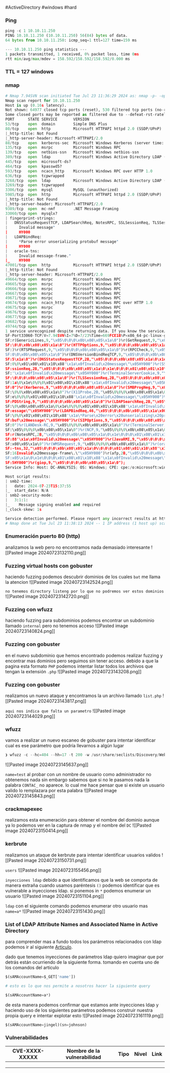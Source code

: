 #ActiveDirectory #windows #hard 
### Ping

```python
ping -c 1 10.10.11.250
PING 10.10.11.250 (10.10.11.250) 56(84) bytes of data.
64 bytes from 10.10.11.250: icmp_seq=1 ttl=127 time=159 ms

--- 10.10.11.250 ping statistics ---
1 packets transmitted, 1 received, 0% packet loss, time 0ms
rtt min/avg/max/mdev = 158.592/158.592/158.592/0.000 ms
```

### TTL = 127 windows

### nmap

```python
# Nmap 7.94SVN scan initiated Tue Jul 23 11:36:29 2024 as: nmap -p- -open -sCV --min-rate 5000 -n -Pn -oN Scan 10.10.11.250
Nmap scan report for 10.10.11.250
Host is up (0.16s latency).
Not shown: 64977 closed tcp ports (reset), 530 filtered tcp ports (no-response)
Some closed ports may be reported as filtered due to --defeat-rst-ratelimit
PORT      STATE SERVICE       VERSION
53/tcp    open  domain        Simple DNS Plus
80/tcp    open  http          Microsoft HTTPAPI httpd 2.0 (SSDP/UPnP)
|_http-title: Not Found
|_http-server-header: Microsoft-HTTPAPI/2.0
88/tcp    open  kerberos-sec  Microsoft Windows Kerberos (server time: 2024-07-23 15:36:56Z)
135/tcp   open  msrpc         Microsoft Windows RPC
139/tcp   open  netbios-ssn   Microsoft Windows netbios-ssn
389/tcp   open  ldap          Microsoft Windows Active Directory LDAP (Domain: analysis.htb0., Site: Default-First-Site-Name)
445/tcp   open  microsoft-ds?
464/tcp   open  kpasswd5?
593/tcp   open  ncacn_http    Microsoft Windows RPC over HTTP 1.0
636/tcp   open  tcpwrapped
3268/tcp  open  ldap          Microsoft Windows Active Directory LDAP (Domain: analysis.htb0., Site: Default-First-Site-Name)
3269/tcp  open  tcpwrapped
3306/tcp  open  mysql         MySQL (unauthorized)
5985/tcp  open  http          Microsoft HTTPAPI httpd 2.0 (SSDP/UPnP)
|_http-title: Not Found
|_http-server-header: Microsoft-HTTPAPI/2.0
9389/tcp  open  mc-nmf        .NET Message Framing
33060/tcp open  mysqlx?
| fingerprint-strings: 
|   DNSStatusRequestTCP, LDAPSearchReq, NotesRPC, SSLSessionReq, TLSSessionReq, X11Probe, afp: 
|     Invalid message"
|     HY000
|   LDAPBindReq: 
|     *Parse error unserializing protobuf message"
|     HY000
|   oracle-tns: 
|     Invalid message-frame."
|_    HY000
47001/tcp open  http          Microsoft HTTPAPI httpd 2.0 (SSDP/UPnP)
|_http-title: Not Found
|_http-server-header: Microsoft-HTTPAPI/2.0
49664/tcp open  msrpc         Microsoft Windows RPC
49665/tcp open  msrpc         Microsoft Windows RPC
49666/tcp open  msrpc         Microsoft Windows RPC
49667/tcp open  msrpc         Microsoft Windows RPC
49671/tcp open  msrpc         Microsoft Windows RPC
49674/tcp open  ncacn_http    Microsoft Windows RPC over HTTP 1.0
49675/tcp open  msrpc         Microsoft Windows RPC
49676/tcp open  msrpc         Microsoft Windows RPC
49677/tcp open  msrpc         Microsoft Windows RPC
49682/tcp open  msrpc         Microsoft Windows RPC
49744/tcp open  msrpc         Microsoft Windows RPC
1 service unrecognized despite returning data. If you know the service/version, please submit the following fingerprint at https://nmap.org/cgi-bin/submit.cgi?new-service :
SF-Port33060-TCP:V=7.94SVN%I=7%D=7/23%Time=669FCE1B%P=x86_64-pc-linux-gnu%
SF:r(GenericLines,9,"\x05\0\0\0\x0b\x08\x05\x1a\0")%r(GetRequest,9,"\x05\0
SF:\0\0\x0b\x08\x05\x1a\0")%r(HTTPOptions,9,"\x05\0\0\0\x0b\x08\x05\x1a\0"
SF:)%r(RTSPRequest,9,"\x05\0\0\0\x0b\x08\x05\x1a\0")%r(RPCCheck,9,"\x05\0\
SF:0\0\x0b\x08\x05\x1a\0")%r(DNSVersionBindReqTCP,9,"\x05\0\0\0\x0b\x08\x0
SF:5\x1a\0")%r(DNSStatusRequestTCP,2B,"\x05\0\0\0\x0b\x08\x05\x1a\0\x1e\0\
SF:0\0\x01\x08\x01\x10\x88'\x1a\x0fInvalid\x20message\"\x05HY000")%r(SSLSe
SF:ssionReq,2B,"\x05\0\0\0\x0b\x08\x05\x1a\0\x1e\0\0\0\x01\x08\x01\x10\x88
SF:'\x1a\x0fInvalid\x20message\"\x05HY000")%r(TerminalServerCookie,9,"\x05
SF:\0\0\0\x0b\x08\x05\x1a\0")%r(TLSSessionReq,2B,"\x05\0\0\0\x0b\x08\x05\x
SF:1a\0\x1e\0\0\0\x01\x08\x01\x10\x88'\x1a\x0fInvalid\x20message\"\x05HY00
SF:0")%r(Kerberos,9,"\x05\0\0\0\x0b\x08\x05\x1a\0")%r(SMBProgNeg,9,"\x05\0
SF:\0\0\x0b\x08\x05\x1a\0")%r(X11Probe,2B,"\x05\0\0\0\x0b\x08\x05\x1a\0\x1
SF:e\0\0\0\x01\x08\x01\x10\x88'\x1a\x0fInvalid\x20message\"\x05HY000")%r(L
SF:PDString,9,"\x05\0\0\0\x0b\x08\x05\x1a\0")%r(LDAPSearchReq,2B,"\x05\0\0
SF:\0\x0b\x08\x05\x1a\0\x1e\0\0\0\x01\x08\x01\x10\x88'\x1a\x0fInvalid\x20m
SF:essage\"\x05HY000")%r(LDAPBindReq,46,"\x05\0\0\0\x0b\x08\x05\x1a\x009\0
SF:\0\0\x01\x08\x01\x10\x88'\x1a\*Parse\x20error\x20unserializing\x20proto
SF:buf\x20message\"\x05HY000")%r(SIPOptions,9,"\x05\0\0\0\x0b\x08\x05\x1a\
SF:0")%r(LANDesk-RC,9,"\x05\0\0\0\x0b\x08\x05\x1a\0")%r(TerminalServer,9,"
SF:\x05\0\0\0\x0b\x08\x05\x1a\0")%r(NCP,9,"\x05\0\0\0\x0b\x08\x05\x1a\0")%
SF:r(NotesRPC,2B,"\x05\0\0\0\x0b\x08\x05\x1a\0\x1e\0\0\0\x01\x08\x01\x10\x
SF:88'\x1a\x0fInvalid\x20message\"\x05HY000")%r(JavaRMI,9,"\x05\0\0\0\x0b\
SF:x08\x05\x1a\0")%r(WMSRequest,9,"\x05\0\0\0\x0b\x08\x05\x1a\0")%r(oracle
SF:-tns,32,"\x05\0\0\0\x0b\x08\x05\x1a\0%\0\0\0\x01\x08\x01\x10\x88'\x1a\x
SF:16Invalid\x20message-frame\.\"\x05HY000")%r(afp,2B,"\x05\0\0\0\x0b\x08\
SF:x05\x1a\0\x1e\0\0\0\x01\x08\x01\x10\x88'\x1a\x0fInvalid\x20message\"\x0
SF:5HY000")%r(giop,9,"\x05\0\0\0\x0b\x08\x05\x1a\0");
Service Info: Host: DC-ANALYSIS; OS: Windows; CPE: cpe:/o:microsoft:windows

Host script results:
| smb2-time: 
|   date: 2024-07-23T15:37:55
|_  start_date: N/A
| smb2-security-mode: 
|   3:1:1: 
|_    Message signing enabled and required
|_clock-skew: 1s

Service detection performed. Please report any incorrect results at https://nmap.org/submit/ .
# Nmap done at Tue Jul 23 11:38:13 2024 -- 1 IP address (1 host up) scanned in 104.43 seconds
```

### Enumeración puerto 80 (http)
analizamos la web pero no encontramos nada demasiado interesante
![[Pasted image 20240723132110.png]]

### Fuzzing virtual hosts con gobuster
haciendo fuzzing podemos descubrir dominios de los cuales `bat` me llama la atencion
![[Pasted image 20240723142524.png]]

`no tenemos directory listeng por lo que no podremos ver estos dominios`
![[Pasted image 20240723142720.png]]

### Fuzzing con wfuzz
haciendo fuzzing para subdominios podemos encontrar un subdominio llamado `internal` pero no tenemos acceso
![[Pasted image 20240723140824.png]]

### Fuzzing con gobuster
en el nuevo subdominio que hemos encontrado podemos realizar  fuzzing y encontrar mas dominios pero seguimos sin tener acceso. debido a que la pagina esta formato `PHP` podemos intentar listar todos los archivos que tengan la extensión `.php`
![[Pasted image 20240723143208.png]]

### Fuzzing con gobuster
realizamos un nuevo ataque y encontramos la un archivo llamado `list.php`
![[Pasted image 20240723143817.png]]

`aqui nos indica que falta un parametro`
![[Pasted image 20240723144029.png]]

### wfuzz
vamos a realizar un nuevo escaneo de gobuster para intentar identificar cual es ese parámetro que podría llevarnos a algún lugar 

```python
❯ wfuzz -c --hc=404 --hh=17 -t 200 -w /usr/share/seclists/Discovery/Web-Content/directory-list-2.3-medium.txt -u 'http://internal.analysis.htb/users/list.php?FUZZ=algo'
```

![[Pasted image 20240723145637.png]]

`name=test`
al probar con un nombre de usuario como administrador no obtenemos nada sin embargo sabemos que si no le pasamos nada la palabra `CONTAC_` no aparece. lo cual me hace pensar que si existe un usuario valido lo remplazara por esta palabra 
![[Pasted image 20240723145843.png]]

### crackmapexec
realizamos esta enumeración para obtener el nombre del dominio aunque ya lo podemos ver en la captura de nmap y el nombre del `DC` 
![[Pasted image 20240723150414.png]]

### kerbrute
realizamos un ataque de kerbrute para intentar identificar usuarios validos
![[Pasted image 20240723150731.png]]

`users`
![[Pasted image 20240723155456.png]]

`inyecciones ldap`
debido a que identificamos que la web se comporta de manera extraña cuando usamos paréntesis `()` podemos identificar que es vulnerable a inyecciones ldap. si ponemos in `*` podemos enumerar un usuario
![[Pasted image 20240723151104.png]]

`ldap`
con el siguiente comando podemos enumerar otro usuario mas `name=a*`
![[Pasted image 20240723151430.png]]

### List of LDAP Attribute Names and Associated Name in Active Directory
para comprender mas a fundo todos los parámetros relacionados con ldap podemos ir al siguiente [Articulo](https://documentation.sailpoint.com/connectors/active_directory/help/integrating_active_directory/ldap_names.html). 

dado que tenemos inyecciones de parámetros ldap quiero imaginar que por detrás están ocurriendo de la siguiente forma. tomando en cuenta uno de los comandos del articulo 
```python
$(sAMAccountName=$_GET['name'])

# esto es lo que nos permite a nosotros hacer la siguiente query

$(sAMAccountName=a*)
```

de esta manera podemos confirmar que estamos ante inyecciones ldap y haciendo uso de los siguientes parámetros podemos construir nuestra propia query e intentar explotar esto 
![[Pasted image 20240723161119.png]]

```python
$(sAMAccountName=jingel)(sn=johnson)
```









### Vulnerabilidades

| CVE-XXXX-XXXXX | Nombre de la vulnerabilidad | Tipo | Nivel | Link |
| -------------- | --------------------------- | ---- | ----- | ---- |
|                |                             |      |       |      |
|                |                             |      |       |      |
|                |                             |      |       |      |
